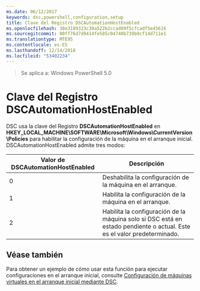 ```yaml
---
ms.date: 06/12/2017
keywords: dsc,powershell,configuration,setup
title: Clave del Registro DSCAutomationHostEnabled
ms.openlocfilehash: 38e3189323c39a522b2ccad89f5cfcadf5e45616
ms.sourcegitcommit: 00ff76d7d9414fe585c04740b739b9cf14d711e1
ms.translationtype: MTE95
ms.contentlocale: es-ES
ms.lasthandoff: 12/14/2018
ms.locfileid: "53402234"
---
```

>Se aplica a: Windows PowerShell 5.0

# <a name="dscautomationhostenabled-registry-key"></a>Clave del Registro DSCAutomationHostEnabled

DSC usa la clave del Registro **DSCAutomationHostEnabled** en **HKEY_LOCAL_MACHINE\SOFTWARE\Microsoft\Windows\CurrentVersion\Policies** para habilitar la configuración de la máquina en el arranque inicial.
DSCAutomationHostEnabled admite tres modos:

|  Valor de DSCAutomationHostEnabled  |  Descripción   |
|---|---|
0 | Deshabilita la configuración de la máquina en el arranque. |
1 | Habilita la configuración de la máquina en el arranque. |
2 | Habilita la configuración de la máquina solo si DSC está en estado pendiente o actual. Este es el valor predeterminado. |

## <a name="see-also"></a>Véase también

Para obtener un ejemplo de cómo usar esta función para ejecutar configuraciones en el arranque inicial, consulte [Configuración de máquinas virtuales en el arranque inicial mediante DSC](bootstrapDsc.md).